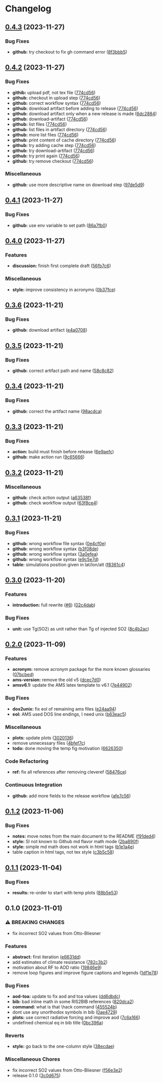# Changelog

## [0.4.3](https://github.com/engeir/parameter-scan/compare/v0.4.2...v0.4.3) (2023-11-27)


### Bug Fixes

* **github:** try checkout to fix gh command error ([8f3bbb5](https://github.com/engeir/parameter-scan/commit/8f3bbb582e2cc7cdc12a18aaa79542afe3e32a0f))

## [0.4.2](https://github.com/engeir/parameter-scan/compare/v0.4.1...v0.4.2) (2023-11-27)


### Bug Fixes

* **githib:** upload pdf, not tex file ([774cd56](https://github.com/engeir/parameter-scan/commit/774cd568f8380242ae724e0196e8792a64acefec))
* **github:** checkout in upload step ([774cd56](https://github.com/engeir/parameter-scan/commit/774cd568f8380242ae724e0196e8792a64acefec))
* **github:** correct workflow syntax ([774cd56](https://github.com/engeir/parameter-scan/commit/774cd568f8380242ae724e0196e8792a64acefec))
* **github:** download artifact before adding to release ([774cd56](https://github.com/engeir/parameter-scan/commit/774cd568f8380242ae724e0196e8792a64acefec))
* **github:** download artifact only when a new release is made ([6dc2884](https://github.com/engeir/parameter-scan/commit/6dc28847907c7dd1421d67a9199f450c40c5fd76))
* **github:** download-artifact ([774cd56](https://github.com/engeir/parameter-scan/commit/774cd568f8380242ae724e0196e8792a64acefec))
* **github:** list files ([774cd56](https://github.com/engeir/parameter-scan/commit/774cd568f8380242ae724e0196e8792a64acefec))
* **github:** list files in artifact directory ([774cd56](https://github.com/engeir/parameter-scan/commit/774cd568f8380242ae724e0196e8792a64acefec))
* **github:** more list files ([774cd56](https://github.com/engeir/parameter-scan/commit/774cd568f8380242ae724e0196e8792a64acefec))
* **github:** print content of cache directory ([774cd56](https://github.com/engeir/parameter-scan/commit/774cd568f8380242ae724e0196e8792a64acefec))
* **github:** try adding cache step ([774cd56](https://github.com/engeir/parameter-scan/commit/774cd568f8380242ae724e0196e8792a64acefec))
* **github:** try download-artifact ([774cd56](https://github.com/engeir/parameter-scan/commit/774cd568f8380242ae724e0196e8792a64acefec))
* **github:** try print again ([774cd56](https://github.com/engeir/parameter-scan/commit/774cd568f8380242ae724e0196e8792a64acefec))
* **github:** try remove checkout ([774cd56](https://github.com/engeir/parameter-scan/commit/774cd568f8380242ae724e0196e8792a64acefec))


### Miscellaneous

* **github:** use more descriptive name on download step ([97de5d9](https://github.com/engeir/parameter-scan/commit/97de5d954966f1a49cf0694d2ff1393e9e862c38))

## [0.4.1](https://github.com/engeir/parameter-scan/compare/v0.4.0...v0.4.1) (2023-11-27)


### Bug Fixes

* **github:** use env variable to set path ([86a7fb0](https://github.com/engeir/parameter-scan/commit/86a7fb06f0579c1065e07e45062f66706d732a00))

## [0.4.0](https://github.com/engeir/parameter-scan/compare/v0.3.6...v0.4.0) (2023-11-27)


### Features

* **discussion:** finish first complete draft ([56fb7c6](https://github.com/engeir/parameter-scan/commit/56fb7c6136c5f6600fca15fb27b7be2d3671bf1c))


### Miscellaneous

* **style:** improve consistency in acronyms ([0b37fce](https://github.com/engeir/parameter-scan/commit/0b37fce783644b0b9cf98dae3932fdf71967ce79))

## [0.3.6](https://github.com/engeir/parameter-scan/compare/v0.3.5...v0.3.6) (2023-11-21)


### Bug Fixes

* **github:** download artifact ([e4a0708](https://github.com/engeir/parameter-scan/commit/e4a0708be0879e976e859416dab5d5c906198663))

## [0.3.5](https://github.com/engeir/parameter-scan/compare/v0.3.4...v0.3.5) (2023-11-21)


### Bug Fixes

* **github:** correct artifact path and name ([58c8c82](https://github.com/engeir/parameter-scan/commit/58c8c82e6fbea37a0fe91f77d3da918ac1e3e0bd))

## [0.3.4](https://github.com/engeir/parameter-scan/compare/v0.3.3...v0.3.4) (2023-11-21)


### Bug Fixes

* **github:** correct the artifact name ([98acdca](https://github.com/engeir/parameter-scan/commit/98acdca430e6ef97c0ab4706cacaa74a5c8a014a))

## [0.3.3](https://github.com/engeir/parameter-scan/compare/v0.3.2...v0.3.3) (2023-11-21)


### Bug Fixes

* **action:** build must finish before release ([6e9aefc](https://github.com/engeir/parameter-scan/commit/6e9aefc073402391e717677113f8a7a309e85f7c))
* **github:** make action run ([9c65666](https://github.com/engeir/parameter-scan/commit/9c6566688070b53c3f5751d13002c126f735daa8))

## [0.3.2](https://github.com/engeir/parameter-scan/compare/v0.3.1...v0.3.2) (2023-11-21)


### Miscellaneous

* **github:** check action output ([a63538f](https://github.com/engeir/parameter-scan/commit/a63538f2210fb72e85d59531953e841c01299c17))
* **github:** check workflow output ([63f8ce4](https://github.com/engeir/parameter-scan/commit/63f8ce47572c7c9712872ed8eee75bdc9629c972))

## [0.3.1](https://github.com/engeir/parameter-scan/compare/v0.3.0...v0.3.1) (2023-11-21)


### Bug Fixes

* **github:** wrong workflow file syntax ([0e4cf0e](https://github.com/engeir/parameter-scan/commit/0e4cf0ed85bfd8a3adfe0a6cc84a31c84e377435))
* **github:** wrong workflow syntax ([b3f08de](https://github.com/engeir/parameter-scan/commit/b3f08de765212eaa4b2f8807c14da6be8443f953))
* **github:** wrong workflow syntax ([3a0efea](https://github.com/engeir/parameter-scan/commit/3a0efea028df29d3b82b1c8881284e63a2c870ae))
* **github:** wrong workflow syntax ([e9c5e7d](https://github.com/engeir/parameter-scan/commit/e9c5e7da757af127e7f1a9ad9365443936c078f4))
* **table:** simulations position given in lat/lon/alt ([f8361c4](https://github.com/engeir/parameter-scan/commit/f8361c4ae3a70f0c2a5bd2f3bac161276e6798d4))

## [0.3.0](https://github.com/engeir/parameter-scan/compare/v0.2.0...v0.3.0) (2023-11-20)


### Features

* **introduction:** full rewrite ([#6](https://github.com/engeir/parameter-scan/issues/6)) ([02c4dab](https://github.com/engeir/parameter-scan/commit/02c4daba48d01ea302a182ff99a1ef4b00d5a774))


### Bug Fixes

* **unit:** use Tg(SO2) as unit rather than Tg of injected SO2 ([8c4b2ac](https://github.com/engeir/parameter-scan/commit/8c4b2ac9058e332d992c95a77627ab0081b6dda3))

## [0.2.0](https://github.com/engeir/parameter-scan/compare/v0.1.2...v0.2.0) (2023-11-09)


### Features

* **acronym:** remove acronym package for the more known glossaries ([07bcbed](https://github.com/engeir/parameter-scan/commit/07bcbed19757af3a57960ec2ba4f6600cf733f4d))
* **ams-version:** remove the old v5 ([dcec7d0](https://github.com/engeir/parameter-scan/commit/dcec7d090aaa5b3a35f880379067e833b3072a42))
* **amsv6.1:** update the AMS latex template to v6.1 ([7e44902](https://github.com/engeir/parameter-scan/commit/7e44902799c298c216f217fb663d9c2e52d5cf36))


### Bug Fixes

* **dos2unix:** fix eol of remaining ams files ([e24aa94](https://github.com/engeir/parameter-scan/commit/e24aa94c84cfbf93eb41a2245667e472510187dc))
* **eol:** AMS used DOS line endings, I need unix ([b63eac5](https://github.com/engeir/parameter-scan/commit/b63eac52c3295a1b7fdd40197b49dfa3ceab12ff))


### Miscellaneous

* **plots:** update plots ([3020136](https://github.com/engeir/parameter-scan/commit/30201364521e65e0b899ef3811b9f9bbff3045f6))
* remove unnecessary files ([4bfef7c](https://github.com/engeir/parameter-scan/commit/4bfef7c6fee6328e7bef469c7ee26fcf19573641))
* **todo:** done moving the temp fig motivation ([6626350](https://github.com/engeir/parameter-scan/commit/6626350f132969451973d9c8a97a607889dcd7bb))


### Code Refactoring

* **ref:** fix all references after removing cleveref ([58476ce](https://github.com/engeir/parameter-scan/commit/58476ce3518bf01217e3a0abde3a4046056566a6))


### Continuous Integration

* **github:** add more fields to the release workflow ([afe7c56](https://github.com/engeir/parameter-scan/commit/afe7c564306e465c9ebd5a4ab3d536685f311854))

## [0.1.2](https://github.com/engeir/parameter-scan/compare/v0.1.1...v0.1.2) (2023-11-06)


### Bug Fixes

* **notes:** move notes from the main document to the README ([f91ded4](https://github.com/engeir/parameter-scan/commit/f91ded48381ef2d700f94042a19113b940b50f65))
* **style:** SI not known to Github md flavor math mode ([2ba890f](https://github.com/engeir/parameter-scan/commit/2ba890f922820eb53e100d43a6bf55f5bc3d26cb))
* **style:** simple md math does not work in html tags ([b1e1a4e](https://github.com/engeir/parameter-scan/commit/b1e1a4ebd8e8e523411eb9941d5e873a640af162))
* table caption in html tags, not tex style ([c3b5c58](https://github.com/engeir/parameter-scan/commit/c3b5c58e37105fff98e88555f3d66ecc7677a6ee))

## [0.1.1](https://github.com/engeir/parameter-scan/compare/v0.1.0...v0.1.1) (2023-11-04)


### Bug Fixes

* **results:** re-order to start with temp plots ([88b5e53](https://github.com/engeir/parameter-scan/commit/88b5e53e3ee789cb1642b7f3c30f513429fe144c))

## 0.1.0 (2023-11-01)


### ⚠ BREAKING CHANGES

* fix incorrect SO2 values from Otto-Bliesner

### Features

* **abstract:** first iteration ([e6631dd](https://github.com/engeir/parameter-scan/commit/e6631dddf7d13befb3ee5401c3503cfa3dacbece))
* add estimates of climate resistance ([782c3b2](https://github.com/engeir/parameter-scan/commit/782c3b2465f8c3e02c392f0e3e369319bc11888c))
* motivation about RF to AOD ratio ([19846e9](https://github.com/engeir/parameter-scan/commit/19846e9d8e244f04835385bcee58e74d25295344))
* remove loop figures and improve figure captions and legends ([1df1e78](https://github.com/engeir/parameter-scan/commit/1df1e78ec7646b4e9ad8c8744026d4493ace4e02))


### Bug Fixes

* **aod-toa:** update to fix aod and toa values ([dd6dbdc](https://github.com/engeir/parameter-scan/commit/dd6dbdc5e494dc2a23b6c81434901b0228f87007))
* **bib:** bad inline math in some RIS2BIB references ([820dca2](https://github.com/engeir/parameter-scan/commit/820dca2cbf75c0e77711df08e34fa7f5d4c45b7e))
* **command:** what is that \hack command ([455524b](https://github.com/engeir/parameter-scan/commit/455524bec6b7ca606af86c85d8cd56a9230c35ae))
* dont use any unorthodox symbols in bib ([0ae4729](https://github.com/engeir/parameter-scan/commit/0ae47299ffa2e0fba2920b4e7823fa1f9036469e))
* **plots:** use correct radiative forcing and improve aod ([7c6a166](https://github.com/engeir/parameter-scan/commit/7c6a16699fbb8065419a1b04f71fee822361e0e0))
* undefined chemical eq in bib title ([0bc396a](https://github.com/engeir/parameter-scan/commit/0bc396a42cb12ea64935dc5eea56569f926df5c3))


### Reverts

* **style:** go back to the one-column style ([38ecdae](https://github.com/engeir/parameter-scan/commit/38ecdaec490af0af377b6d958356d92c68eb57f0))


### Miscellaneous Chores

* fix incorrect SO2 values from Otto-Bliesner ([f56e3e2](https://github.com/engeir/parameter-scan/commit/f56e3e2fb5cc6465a3d01503d05353e7c1f84be7))
* release 0.1.0 ([3c0d675](https://github.com/engeir/parameter-scan/commit/3c0d67506fcb1460daeb0f39bae2c5f1f69c6fbc))
